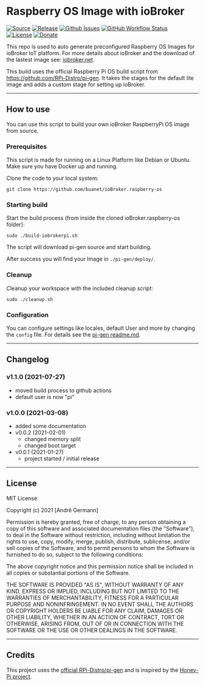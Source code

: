 # Raspberry OS Image with ioBroker

[![Source](https://img.shields.io/badge/source-github-blue)](https://github.com/buanet/ioBroker.raspberry-os)
[![Release](https://img.shields.io/github/v/release/buanet/ioBroker.raspberry-os)](https://github.com/buanet/ioBroker.raspberry-os/releases)
[![Github Issues](https://img.shields.io/github/issues/buanet/ioBroker.raspberry-os)](https://github.com/buanet/ioBroker.raspberry-os/issues)
[![GitHub Workflow Status](https://img.shields.io/github/workflow/status/buanet/ioBroker.raspberry-os/Build%20Raspberry%20Pi%20image)](https://github.com/buanet/ioBroker.raspberry-os/actions/workflows/docker_build_main_image.yml)<br>
[![License](https://img.shields.io/github/license/buanet/ioBroker.raspberry-os)](https://github.com/buanet/ioBroker.raspberry-os/blob/master/LICENSE.md)
[![Donate](https://img.shields.io/badge/donate-paypal-blue)](https://paypal.me/buanet)

This repo is used to auto generate preconfigured Raspberry OS Images for ioBroker IoT platform. For more details about ioBroker and the download of the lastest image see: [iobroker.net](https://www.iobroker.net/).

This build uses the official Raspberry Pi OS build script from https://github.com/RPi-Distro/pi-gen. It takes the stages for the default lite image and adds a custom stage for setting up ioBroker.

***
## How to use
You can use this script to build your own ioBroker RaspberryPi OS image from source. 

### Prerequisites
This script is made for running on a Linux Platform like Debian or Ubuntu.
Make sure you have Docker up and running. 

Clone the code to your local system:

```
git clone https://github.com/buanet/ioBroker.raspberry-os
```

### Starting build
Start the build process (from inside the cloned ioBroker.raspberry-os folder):
```
sudo ./build-iobrokerpi.sh
```
The script will download pi-gen source and start building.

After success you will find your Image in ```./pi-gen/deploy/```.

### Cleanup

Cleanup your workspace with the included cleanup script:
```
sudo ./cleanup.sh
```

### Configuration

You can configure settings like locales, default User and more by changing the ```config``` file. For details see the [pi-gen readme.md](https://github.com/RPi-Distro/pi-gen/blob/master/README.md).

***
## Changelog

### v1.1.0 (2021-07-27)
* moved build process to github actions
* default user is now "pi"

### v1.0.0 (2021-03-08)
* added some documentation
* v0.0.2 (2021-02-01)
  * changed memory split
  * changed boot target
* v0.0.1 (2021-01-27)
    * project started / initial release

***
## License

MIT License

Copyright (c) 2021 [André Germann]

Permission is hereby granted, free of charge, to any person obtaining a copy
of this software and associated documentation files (the "Software"), to deal
in the Software without restriction, including without limitation the rights
to use, copy, modify, merge, publish, distribute, sublicense, and/or sell
copies of the Software, and to permit persons to whom the Software is
furnished to do so, subject to the following conditions:

The above copyright notice and this permission notice shall be included in all
copies or substantial portions of the Software.

THE SOFTWARE IS PROVIDED "AS IS", WITHOUT WARRANTY OF ANY KIND, EXPRESS OR
IMPLIED, INCLUDING BUT NOT LIMITED TO THE WARRANTIES OF MERCHANTABILITY,
FITNESS FOR A PARTICULAR PURPOSE AND NONINFRINGEMENT. IN NO EVENT SHALL THE
AUTHORS OR COPYRIGHT HOLDERS BE LIABLE FOR ANY CLAIM, DAMAGES OR OTHER
LIABILITY, WHETHER IN AN ACTION OF CONTRACT, TORT OR OTHERWISE, ARISING FROM,
OUT OF OR IN CONNECTION WITH THE SOFTWARE OR THE USE OR OTHER DEALINGS IN THE
SOFTWARE.

***
## Credits

This project uses the [official RPi-Distro/pi-gen](https://github.com/RPi-Distro/pi-gen) and is inspired by the [Honey-Pi project](https://github.com/Honey-Pi/HoneyPi-Build-Raspbian).
